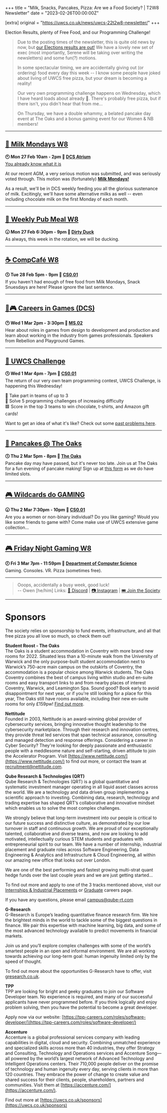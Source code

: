 +++
title = "Milk, Snacks, Pancakes, Pizza: Are we a Food Society? | T2W8 Newsletter"
date = "2023-02-26T00:00:00Z"

[extra]
original = "https://uwcs.co.uk/news/uwcs-22t2w8-newsletter/"
+++

<p data-block-key="sfd3i">Election Results, plenty of Free Food, and our Programming Challenge!</p>

<!-- more -->

> Due to the posting times of the newsletter, this is quite old news by now, but [our Elections results are out!](https://uwcs.co.uk/news/agm-election-results/) We have a lovely new set of exec (most importantly, Serene will be taking over writing the newsletters) and some fun(?) motions. 
>
> In some spectacular timing, we are accidentally giving out (or ordering) food every day this week -- I know some people have joked about living of UWCS free pizza, but your dream is becoming a reality!
>
> Our very own programming challenge happens on Wednesday, which I have heard loads about already 👀. There's probably free pizza, but if there isn't, you didn't hear that from me...
>
> On Thursday, we have a double whammy, a belated pancake day event at The Oaks and a bonus gaming event for our Women & NB members!
***
## **[🥛 Milk Mondays W8](https://uwcs.co.uk/events/mm-22t2w8/)**
**🕙 Mon 27 Feb 10am - 2pm  📍 [DCS Atrium](https://campus.warwick.ac.uk/?cmsid=14)**  
[You already know what it is](https://youtu.be/wkEiZWLW96o)

At our recent AGM, a very serious motion was submitted, and was seriously voted through. This motion was (fortunately) [**Milk Mondays!**](https://youtu.be/wkEiZWLW96o)

As a result, we'll be in DCS weekly feeding you all the glorious sustenance of milk. Excitingly, we'll have some alternative milks as well -- even including chocolate milk on the first Monday of each month.
***

## **[🍔 Weekly Pub Meal W8](https://uwcs.co.uk/events/pub-meal-22t2w8/)**
**🕡 Mon 27 Feb 6:30pm - 9pm  📍 [Dirty Duck](https://campus.warwick.ac.uk/?cmsid=2202)**  
As always, this week in the rotation, we will be ducking.
***

## **[☕ CompCafé W8](https://uwcs.co.uk/events/compcafe-22t2w8/)**
**🕔 Tue 28 Feb 5pm - 9pm  📍 [CS0.01](https://campus.warwick.ac.uk/?cmsid=1557)**  
If you haven't had enough of free food from Milk Mondays, Snack Snuesdays are here! Please ignore the last sentence.
***

## **[🎤🎮 Careers in Games (DCS)](https://myadvantage.warwick.ac.uk/students/events/detail/2833481)**
**🕑 Wed  1 Mar 2pm - 3:30pm  📍 [MS.02](https://campus.warwick.ac.uk/?cmsid=6031)**  
Hear about roles in games from design to development and production and learn about working in the industry from games professionals. Speakers from Rebellion and Playground Games.
***

## **[🧠 UWCS Challenge](https://uwcs.co.uk/events/uwcs-challenge-22t2/)**
**🕓 Wed  1 Mar 4pm - 7pm  📍 [CS0.01](https://campus.warwick.ac.uk/?cmsid=1557)**  
The return of our very own team programming contest, UWCS Challenge, is happening this Wednesday!

🔵 Take part in teams of up to 3   
🔺 Solve 5 programming challenges of increasing difficulty  
🟩 Score in the top 3 teams to win chocolate, t-shirts, and Amazon gift cards!

Want to get an idea of what it's like? Check out some [past problems here](https://github.com/UWCS/progcomps/releases/tag/v1.1.0).
***

## **[🥞 Pancakes @ The Oaks](https://uwcs.co.uk/events/pancakes-the-oaks/)**
**🕔 Thu  2 Mar 5pm - 8pm  📍 [The Oaks](https://goo.gl/maps/pWWo6gKiDhnDRR2ZA)**  
Pancake day may have passed, but it's never too late. Join us at The Oaks for a fun evening of pancake making! Sign up at [this form](https://forms.gle/kuG3jxkCxBhNP4yF6) as we do have limited slots.
***

## **[🎮 Wildcards do GAMING](https://uwcs.co.uk/events/wildcards-do-gaming/)**
**🕢 Thu  2 Mar 7:30pm - 10pm  📍 [CS0.01](https://campus.warwick.ac.uk/?cmsid=1557)**  
Are you a women or non-binary individual? Do you like gaming? Would you like some friends to game with? Come make use of UWCS extensive game collection...
***

## **[🎮 Friday Night Gaming W8](https://uwcs.co.uk/events/fng-22t2w8/)**
**🕖 Fri  3 Mar 7pm - 11:59pm  📍 [Department of Computer Science](https://campus.warwick.ac.uk/?cmsid=14)**  
Gaming. Consoles. VR. Pizza (sometimes free).
***

> Ooops, accidentally a busy week, good luck!  
> -- Owen [he/him]
Links: [💬 Discord](https://discord.uwcs.co.uk/) | [📷 Instagram](https://www.instagram.com/warwickcompsoc/) | [🎟️ Join the Society](https://www.warwicksu.com/societies-sports/societies/computing/)

***
# Sponsors
The society relies on sponsorship to fund events, infrastructure, and all that free pizza you all love so much, so check them out!

**Student Roost - The Oaks**  
The Oaks is a student accommodation in Coventry with more brand new rooms for 2022. Situated less than a 10-minute walk from the University of Warwick and the only purpose-built student accommodation next to Warwick’s 750-acre main campus on the outskirts of Coventry, the accommodation is a popular choice among Warwick students. The Oaks Coventry combines the best of campus living within studio and en-suite rooms and easy transport links to and from nearby places of interest Coventry, Warwick, and Leamington Spa. Sound good? Book early to avoid disappointment for next year, or if you're still looking for a place for this year, The Oaks still have rooms available, including their new en-suite rooms for only £159pw! [Find out more](https://www.studentroost.co.uk/locations/warwick/the-oaks).


**Nettitude**  
Founded in 2003, Nettitude is an award-winning global provider of cybersecurity services, bringing innovative thought leadership to the cybersecurity marketplace. Through their research and innovation centres, they provide threat led services that span technical assurance, consulting and managed detection and response offerings. Considering a career in Cyber Security?  They're looking for deeply passionate and enthusiastic people with a meddlesome nature and self-starting, driven attitude to join the Accelerator Program. Visit [https://www.nettitude.com/](https://www.nettitude.com/) to find out more, or contact the team at [recruitment@nettitude.com](mailto:recruitment@nettitude.com).

**Qube Research & Technologies (QRT)**  
Qube Research & Technologies (QRT) is a global quantitative and systematic investment manager operating in all liquid asset classes across the world. We are a technology and data driven group implementing a scientific approach to investing. Combining data, research, technology and trading expertise has shaped QRT’s collaborative and innovative mindset which enables us to solve the most complex challenges.

We strongly believe that long-term investment into our people is critical to our future success and distinctive culture, as demonstrated by our low turnover in staff and continuous growth. We are proud of our exceptionally talented, collaborative and diverse teams, and now are looking to add motivated, intellectually curious STEM students and graduates with entrepreneurial spirit to our team. We have a number of internship, industrial placement and graduate roles across Software Engineering, Data Engineering & Analytics and Infrastructure & Cloud Engineering, all within our amazing new office that looks out over London.  

We are one of the best performing and fastest growing multi-strat quant hedge funds over the last couple years and we are just getting started…

To find out more and apply to one of the 3 tracks mentioned above, visit our [Internships & Industrial Placements](https://www.qube-rt.com/careers/intern-opportunities/) or [Graduate](https://www.qube-rt.com/careers/graduate-opportunities/) careers page.

If you have any questions, please email [campus@qube-rt.com](mailto:campus@qube-rt.com)

**G-Research**  
G-Research is Europe’s leading quantitative finance research firm. We hire the brightest minds in the world to tackle some of the biggest questions in finance. We pair this expertise with machine learning, big data, and some of the most advanced technology available to predict movements in financial markets.

Join us and you’ll explore complex challenges with some of the world’s smartest people in an open and informal environment. We are all working towards achieving our long-term goal: human ingenuity limited only by the speed of thought.

To find out more about the opportunities G-Research have to offer, visit [gresearch.co.uk](https://gresearch.co.uk).

**TPP**  
TPP are looking for bright and geeky graduates to join our Software Developer team. No experience is required, and many of our successful applicants have never programmed before. If you think logically and enjoy problem solving, then you have the potential to become a great developer.

Apply now via our website: [https://tpp-careers.com/roles/software-developer/](https://tpp-careers.com/roles/software-developer/)

**Accenture**  
Accenture is a global professional services company with leading capabilities in digital, cloud and security. Combining unmatched experience and specialized skills across more than 40 industries, they offer Strategy and Consulting, Technology and Operations services and Accenture Song—all powered by the world’s largest network of Advanced Technology and Intelligent Operations centers. Their 710,000 people deliver on the promise of technology and human ingenuity every day, serving clients in more than 120 countries. They embrace the power of change to create value and shared success for their clients, people, shareholders, partners and communities. Visit them at [https://accenture.com/](https://accenture.com/).

Find out more at [https://uwcs.co.uk/sponsors](https://uwcs.co.uk/sponsors)
